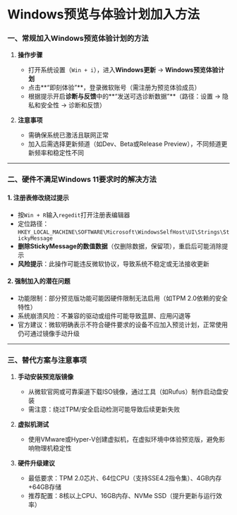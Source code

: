 # Windows预览与体验计划加入方法

### **一、常规加入Windows预览体验计划的方法**

1. **操作步骤**
   
   - 打开系统设置（`Win + i`），进入**Windows更新** → **Windows预览体验计划**
   - 点击**“即刻体验”**，登录微软账号（需注册为预览体验成员）
   - 根据提示开启**诊断与反馈**中的**“发送可选诊断数据”**（路径：设置 → 隐私和安全性 → 诊断和反馈）
2. **注意事项**
   
   - 需确保系统已激活且联网正常
   - 加入后需选择更新频道（如Dev、Beta或Release Preview），不同频道更新频率和稳定性不同

---

### **二、硬件不满足Windows 11要求时的解决方法**

#### 1. **注册表修改绕过提示**

- 按`Win + R`输入`regedit`打开注册表编辑器
- 定位路径：`HKEY_LOCAL_MACHINE\SOFTWARE\Microsoft\WindowsSelfHost\UI\Strings\StickyMessage`
- **删除StickyMessage的数值数据**（仅删除数据，保留项），重启后可能消除提示
- **风险提示**：此操作可能违反微软协议，导致系统不稳定或无法接收更新

#### 2. **强制加入的潜在问题**

- 功能限制：部分预览版功能可能因硬件限制无法启用（如TPM 2.0依赖的安全特性）
- 系统崩溃风险：不兼容的驱动或组件可能导致蓝屏、应用闪退等
- 官方建议：微软明确表示不符合硬件要求的设备不应加入预览计划，正常使用仍可通过镜像手动升级

---

### **三、替代方案与注意事项**

1. **手动安装预览版镜像**
   
   - 从微软官网或可靠渠道下载ISO镜像，通过工具（如Rufus）制作启动盘安装
   - 需注意：绕过TPM/安全启动检测可能导致后续更新失败
2. **虚拟机测试**
   
   - 使用VMware或Hyper-V创建虚拟机，在虚拟环境中体验预览版，避免影响物理机稳定性
3. **硬件升级建议**
   
   - 最低要求：TPM 2.0芯片、64位CPU（支持SSE4.2指令集）、4GB内存+64GB存储
   - 推荐配置：8核以上CPU、16GB内存、NVMe SSD（提升更新与运行效率）

